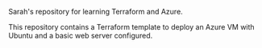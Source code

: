 Sarah's repository for learning Terraform and Azure. 

This repository contains a Terraform template to deploy an Azure VM with Ubuntu and a basic web server configured. 